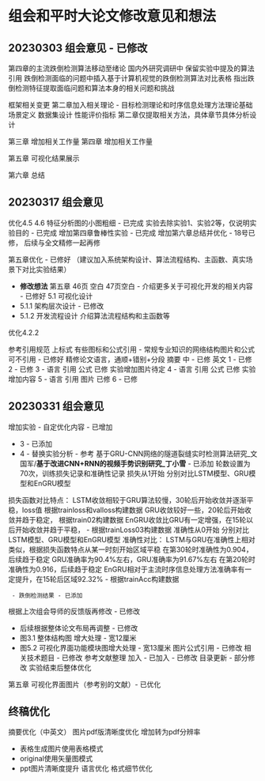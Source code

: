 # 组会和平时大论文修改意见和想法
## 20230303 组会意见 - 已修改
第四章的主流跌倒检测算法移动至绪论 国内外研究调研中
保留实验中提及的算法引用
跌倒检测面临的问题中插入基于计算机视觉的跌倒检测算法对比表格
指出跌倒检测特征提取面临问题和算法本身的相关问题和挑战

框架相关变更
第二章加入相关理论 - 目标检测理论和时序信息处理方法理论基础
场景定义
数据集设计
性能评价指标 第二章仅提取相关方法，具体章节具体分析设计

第三章 增加相关工作量
第四章  增加相关工作量

第五章 可视化结果展示

第六章 总结
## 20230317 组会意见
优化4.5 4.6 特征分析图的小图粗细 - 已完成
实验去除实验1、实验2等，仅说明实验目的 - 已完成
增加第四章鲁棒性实验 - 已完成
增加第六章总结并优化 - 18号已修， 后续与全文精修一起再修

第五章优化 - 已修好
（建议加入系统架构设计、算法流程结构、主函数、真实场景下对比实验结果）
- **修改想法**
第五章 46页 空白 47页空白 - 介绍更多关于可视化开发的相关内容 - 已修好
5.1 可视化设计
 - 5.1.1 架构层次设计 - 已修改
 - 5.1.2 开发流程设计
         介绍算法流程结构和主函数等


优化4.2.2

参考引用规范 上标式 有些图标和公式引用 - 常规专业知识的网络结构图片和公式可不引用 - 已修好
精修论文语言，通顺+错别+分段
摘要
中 - 已修
英文
1 - 已修
2 - 已修
3 - 语言 引用 公式 已修  实验增加图片待定
4 - 语言 引用 公式 已修  实验增加内容
5 - 语言 引用 图片 已修
6 - 已修


## 20230331 组会意见
增加实验 - 自定优化内容 - 已增加
 - 3 - 已添加
 - 4 - 替换实验分析 - 参考 基于GRU-CNN网络的隧道裂缝实时检测算法研究_文国军/**基于改进CNN+RNN的视频手势识别研究_丁小雪** - 已添加
轮数设置为70次，训练损失记录和准确性记录
损失从1开始 分别对比LSTM模型、GRU模型和EnGRU模型

损失函数对比特点：
LSTM收敛相较于GRU算法较慢，30轮后开始收敛并逐渐平稳，loss值 根据trainloss和valloss构建数据
GRU收敛较好一些，20轮后开始收敛并趋于稳定， 根据train02构建数据 
EnGRU收敛比GRU有一定增强，在15轮以后开始收敛并趋于平稳， - 根据trainLoss03构建数据
准确性从0开始 分别对比LSTM模型、GRU模型和EnGRU模型
准确性对比：
LSTM与GRU在准确性上相对类似，根据损失函数特点从某一时刻开始区域平稳
在第30轮时准确性为0.904，后续趋于稳定
GRU准确率为90.4%左右，GRU准确率为91.67%左右
在第20轮时准确性为0.916，后续趋于稳定
EnGRU相对于主流时序信息处理方法准确率有一定提升，在15轮后区域92.32% - 根据trainAcc构建数据


     - 跌倒检测结果 - 已添加
根据上次组会导师的反馈版再修改 - 已修改
 - 后续根据整体论文布局再调整 - 已修改
 - 图3.1 整体结构图 增大处理  -  宽12厘米
 - 图5.2 可视化界面功能模块图增大处理  -  宽13厘米
图片公式引用 - 已修改
相关技术题目 - 已修改
参考文献整理 加入 - 已加入 - 已修改
目录更新 - 部分修改 实验结束后整体优化

第五章 可视化界面图片（参考别的文献）- 已优化

## 终稿优化
摘要优化（中英文）
图片pdf版清晰度优化
增加转为pdf分辨率
- 表格生成图片使用表格模式
- original使用矢量图模式
- ppt图片清晰度提升
语言优化
格式细节优化
